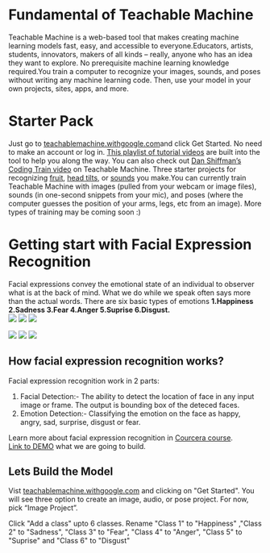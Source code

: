 # Fundamental of Teachable Machine
Teachable Machine is a web-based tool that makes creating machine learning models fast, easy, and accessible to everyone.Educators, artists, students, innovators, makers of all kinds – really, anyone who has an idea they want to explore. No prerequisite machine learning knowledge required.You train a computer to recognize your images, sounds, and poses without writing any machine learning code. Then, use your model in your own projects, sites, apps, and more.

# Starter Pack
Just go to [teachablemachine.withgoogle.com](https://teachablemachine.withgoogle.com)and click Get Started. No need to make an account or log in. [This playlist of tutorial videos](https://www.youtube.com/playlist?list=PLJfHZtseuscuTQfodmFnbZ3rBgCWsRT9t) are built into the tool to help you along the way. You can also check out [Dan Shiffman’s Coding Train video](https://www.youtube.com/watch?v=kwcillcWOg0&list=PLRqwX-V7Uu6aJwX0rFP-7ccA6ivsPDsK5&index=2&t=0s) on Teachable Machine. Three starter projects for recognizing [fruit](https://medium.com/@warronbebster/teachable-machine-tutorial-bananameter-4bfffa765866), [head tilts](https://medium.com/@warronbebster/teachable-machine-tutorial-head-tilt-f4f6116f491), or [sounds](https://medium.com/@warronbebster/teachable-machine-tutorial-snap-clap-whistle-4212fd7f3555) you make.You can currently train Teachable Machine with images (pulled from your webcam or image files), sounds (in one-second snippets from your mic), and poses (where the computer guesses the position of your arms, legs, etc from an image). More types of training may be coming soon :)

# Getting start with Facial Expression Recognition
Facial expressions convey the emotional state of an individual to observer what is at the back of mind. What we do while we speak often says more than the actual words. There are six basic types of emotions
__1.Happiness 2.Sadness 3.Fear 4.Anger 5.Suprise 6.Disgust.__<br />
![](https://cloud-kmaqeh4qc.vercel.app/happy1.gif)
![](https://cloud-kmaqeh4qc.vercel.app/sad1.gif) 
![](https://cloud-kmaqeh4qc.vercel.app/fear1.gif) <br />

![](https://cloud-kmaqeh4qc.vercel.app/angry1.gif)
![](https://cloud-kmaqeh4qc.vercel.app/suprise1.gif) 
![](https://cloud-kmaqeh4qc.vercel.app/disgust1.gif)

## How facial expression recognition works?
Facial expression recognition work in 2 parts:
1. Facial Detection:- The ability to detect the location of face in any input image or frame. The output is bounding box of the deteced faces.<br />
2. Emotion Detection:- Classifying the emotion on the face as happy, angry, sad, surprise, disgust or fear.<br />

Learn more about facial expression recognition in [Courcera course](https://www.coursera.org/projects/facial-expression-recognition-keras).<br/>
[Link to DEMO](https://facialexpressionrecognition.yashkalbande.repl.co/) what we are going to build.

## Lets Build the Model 
Vist [teachablemachine.withgoogle.com](https://teachablemachine.withgoogle.com) and clicking on "Get Started". You will see three option to create an image, audio, or pose project. For now, pick “Image Project”.

Click "Add a class" upto 6 classes. Rename "Class 1" to "Happiness" ,"Class 2" to "Sadness", "Class 3" to "Fear", "Class 4" to "Anger", "Class 5" to "Suprise" and "Class 6" to "Disgust"
